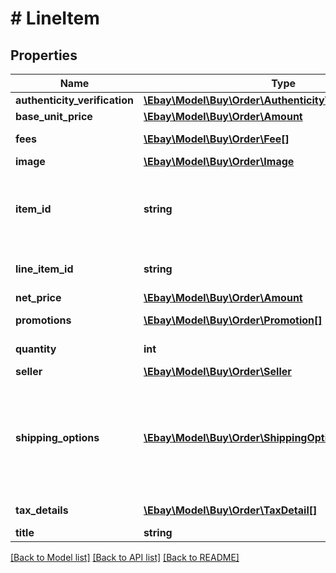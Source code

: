 # # LineItem

## Properties

Name | Type | Description | Notes
------------ | ------------- | ------------- | -------------
**authenticity_verification** | [**\Ebay\Model\Buy\Order\AuthenticityVerificationProgram**](AuthenticityVerificationProgram.md) |  | [optional]
**base_unit_price** | [**\Ebay\Model\Buy\Order\Amount**](Amount.md) |  | [optional]
**fees** | [**\Ebay\Model\Buy\Order\Fee[]**](Fee.md) | A breakdown of the fees applicable to the line item. | [optional]
**image** | [**\Ebay\Model\Buy\Order\Image**](Image.md) |  | [optional]
**item_id** | **string** | The eBay identifier of an item. This ID is returned by the &lt;b&gt;Browse&lt;/b&gt; and &lt;b&gt;Feed&lt;/b&gt; API methods. The ID is in RESTful item ID format.&lt;br /&gt;&lt;br /&gt;&lt;b&gt;For example:&lt;/b&gt; &lt;code&gt;v1|2**********6|5**********4&lt;/code&gt; or &lt;code&gt;v1|1**********9|0&lt;/code&gt;.&lt;br /&gt;&lt;br /&gt;For more information about item IDs for RESTful APIs, see &lt;a href&#x3D;\&quot;/api-docs/buy/static/api-browse.html#Legacy\&quot;&gt;Legacy API compatibility&lt;/a&gt;. | [optional]
**line_item_id** | **string** | A unique eBay-assigned ID value that identifies a line item in a checkout session. | [optional]
**net_price** | [**\Ebay\Model\Buy\Order\Amount**](Amount.md) |  | [optional]
**promotions** | [**\Ebay\Model\Buy\Order\Promotion[]**](Promotion.md) | An array of promotions applied to the line item. | [optional]
**quantity** | **int** | The quantity ordered for the line item. | [optional]
**seller** | [**\Ebay\Model\Buy\Order\Seller**](Seller.md) |  | [optional]
**shipping_options** | [**\Ebay\Model\Buy\Order\ShippingOption[]**](ShippingOption.md) | An array of shipping options that are available for the line item. By default, the first one will be selected.&lt;br /&gt;&lt;br /&gt;&lt;span class&#x3D;\&quot;tablenote\&quot;&gt;&lt;b&gt;Note:&lt;/b&gt; The &lt;b&gt;updateGuestShippingOption&lt;/b&gt; method can be used to change the shipping option.&lt;/span&gt; | [optional]
**tax_details** | [**\Ebay\Model\Buy\Order\TaxDetail[]**](TaxDetail.md) | A container that returns the tax information for the line item. | [optional]
**title** | **string** | The seller-created title of the item. | [optional]

[[Back to Model list]](../../README.md#models) [[Back to API list]](../../README.md#endpoints) [[Back to README]](../../README.md)
